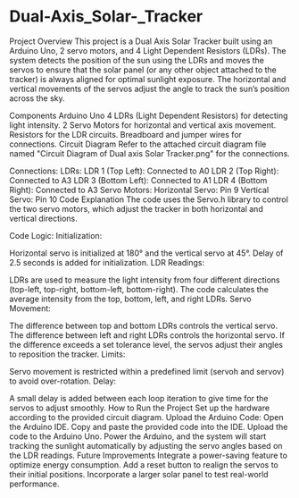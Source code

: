 # Dual-Axis_Solar-_Tracker
Project Overview
This project is a Dual Axis Solar Tracker built using an Arduino Uno, 2 servo motors, and 4 Light Dependent Resistors (LDRs). The system detects the position of the sun using the LDRs and moves the servos to ensure that the solar panel (or any other object attached to the tracker) is always aligned for optimal sunlight exposure. The horizontal and vertical movements of the servos adjust the angle to track the sun’s position across the sky.

Components
Arduino Uno
4 LDRs (Light Dependent Resistors) for detecting light intensity.
2 Servo Motors for horizontal and vertical axis movement.
Resistors for the LDR circuits.
Breadboard and jumper wires for connections.
Circuit Diagram
Refer to the attached circuit diagram file named "Circuit Diagram of Dual axis Solar Tracker.png" for the connections.

Connections:
LDRs:
LDR 1 (Top Left): Connected to A0
LDR 2 (Top Right): Connected to A3
LDR 3 (Bottom Left): Connected to A1
LDR 4 (Bottom Right): Connected to A3
Servo Motors:
Horizontal Servo: Pin 9
Vertical Servo: Pin 10
Code Explanation
The code uses the Servo.h library to control the two servo motors, which adjust the tracker in both horizontal and vertical directions.

Code Logic:
Initialization:

Horizontal servo is initialized at 180° and the vertical servo at 45°.
Delay of 2.5 seconds is added for initialization.
LDR Readings:

LDRs are used to measure the light intensity from four different directions (top-left, top-right, bottom-left, bottom-right).
The code calculates the average intensity from the top, bottom, left, and right LDRs.
Servo Movement:

The difference between top and bottom LDRs controls the vertical servo.
The difference between left and right LDRs controls the horizontal servo.
If the difference exceeds a set tolerance level, the servos adjust their angles to reposition the tracker.
Limits:

Servo movement is restricted within a predefined limit (servoh and servov) to avoid over-rotation.
Delay:

A small delay is added between each loop iteration to give time for the servos to adjust smoothly.
How to Run the Project
Set up the hardware according to the provided circuit diagram.
Upload the Arduino Code:
Open the Arduino IDE.
Copy and paste the provided code into the IDE.
Upload the code to the Arduino Uno.
Power the Arduino, and the system will start tracking the sunlight automatically by adjusting the servo angles based on the LDR readings.
Future Improvements
Integrate a power-saving feature to optimize energy consumption.
Add a reset button to realign the servos to their initial positions.
Incorporate a larger solar panel to test real-world performance.
